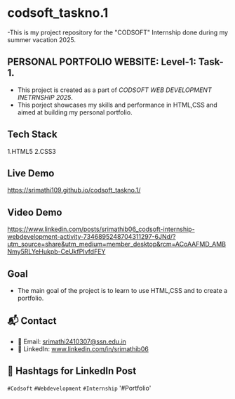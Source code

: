 # codsoft_taskno.1
-This is my project repository for the "CODSOFT" Internship done during my summer vacation 2025.

## PERSONAL PORTFOLIO WEBSITE: Level-1: Task-1.
- This project is created as a part of *CODSOFT WEB DEVELOPMENT INETRNSHIP 2025*.
- This porject showcases my skills and performance in HTML,CSS and aimed at building my personal portfolio.

## Tech Stack
1.HTML5
2.CSS3

## Live Demo
https://srimathi109.github.io/codsoft_taskno.1/

## Video Demo
https://www.linkedin.com/posts/srimathib06_codsoft-internship-webdevelopment-activity-7346895248704311297-6JNd/?utm_source=share&utm_medium=member_desktop&rcm=ACoAAFMD_AMBNmy5RLYeHukpb-CeUkfPIvfdFEY

## Goal
- The main goal of the project is to learn to use HTML,CSS and to create a portfolio.

## 📬 Contact
- 📧 Email: srimathi2410307@ssn.edu.in
- 🔗 LinkedIn: www.linkedin.com/in/srimathib06

## 📢 Hashtags for LinkedIn Post
`#Codsoft` `#Webdevelopment`  `#Internship` '#Portfolio'
